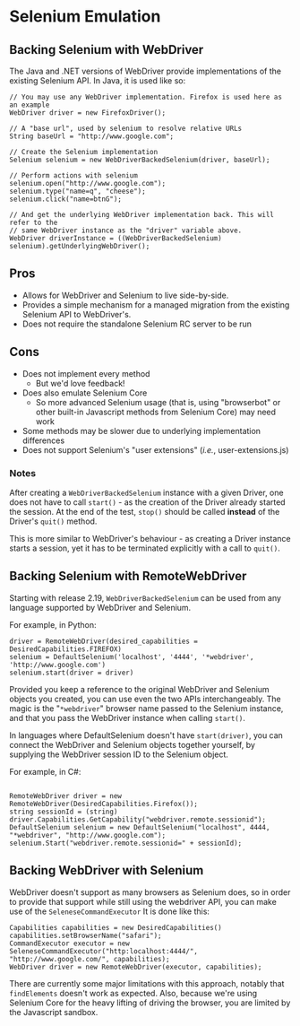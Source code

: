 # Selenium Emulation

## Backing Selenium with WebDriver
The Java and .NET versions of WebDriver provide implementations of the existing Selenium API. In Java, it is used like so:

```
// You may use any WebDriver implementation. Firefox is used here as an example
WebDriver driver = new FirefoxDriver();

// A "base url", used by selenium to resolve relative URLs
String baseUrl = "http://www.google.com";

// Create the Selenium implementation
Selenium selenium = new WebDriverBackedSelenium(driver, baseUrl);

// Perform actions with selenium
selenium.open("http://www.google.com");
selenium.type("name=q", "cheese");
selenium.click("name=btnG");

// And get the underlying WebDriver implementation back. This will refer to the
// same WebDriver instance as the "driver" variable above.
WebDriver driverInstance = ((WebDriverBackedSelenium) selenium).getUnderlyingWebDriver();
```

## Pros

  * Allows for WebDriver and Selenium to live side-by-side.
  * Provides a simple mechanism for a managed migration from the existing Selenium API to WebDriver's.
  * Does not require the standalone Selenium RC server to be run

## Cons

  * Does not implement every method
    * But we'd love feedback!
  * Does also emulate Selenium Core
    * So more advanced Selenium usage (that is, using "browserbot" or other built-in Javascript methods from Selenium Core) may need work
  * Some methods may be slower due to underlying implementation differences
  * Does not support Selenium's "user extensions" (_i.e._, user-extensions.js)

### Notes
After creating a `WebDriverBackedSelenium` instance with a given Driver, one does not have to call `start()` - as the creation of the Driver already started the session. At the end of the test, `stop()` should be called **instead** of the Driver's `quit()` method.

This is more similar to WebDriver's behaviour - as creating a Driver instance starts a session, yet it has to be terminated explicitly with a call to `quit()`.

## Backing Selenium with RemoteWebDriver
Starting with release 2.19, `WebDriverBackedSelenium` can be used from any language supported by WebDriver and Selenium.

For example, in Python:
```
driver = RemoteWebDriver(desired_capabilities = DesiredCapabilities.FIREFOX)
selenium = DefaultSelenium('localhost', '4444', '*webdriver', 'http://www.google.com')
selenium.start(driver = driver)
```

Provided you keep a reference to the original WebDriver and Selenium objects you created, you can use even the two APIs interchangeably.  The magic is the "`*webdriver`" browser name passed to the Selenium instance, and that you pass the WebDriver instance when calling `start()`.

In languages where DefaultSelenium doesn't have `start(driver)`, you can connect the WebDriver and Selenium objects together yourself, by supplying the WebDriver session ID to the Selenium object.

For example, in C#:
```

RemoteWebDriver driver = new RemoteWebDriver(DesiredCapabilities.Firefox());
string sessionId = (string) driver.Capabilities.GetCapability("webdriver.remote.sessionid");
DefaultSelenium selenium = new DefaultSelenium("localhost", 4444, "*webdriver", "http://www.google.com");
selenium.Start("webdriver.remote.sessionid=" + sessionId);
```

## Backing WebDriver with Selenium

WebDriver doesn't support as many browsers as Selenium does, so in order to provide that support while still using the webdriver API, you can make use of the `SeleneseCommandExecutor` It is done like this:

```
Capabilities capabilities = new DesiredCapabilities()
capabilities.setBrowserName("safari");
CommandExecutor executor = new SeleneseCommandExecutor("http:localhost:4444/", "http://www.google.com/", capabilities);
WebDriver driver = new RemoteWebDriver(executor, capabilities);
```

There are currently some major limitations with this approach, notably that `findElements` doesn't work as expected. Also, because we're using Selenium Core for the heavy lifting of driving the browser, you are limited by the Javascript sandbox.